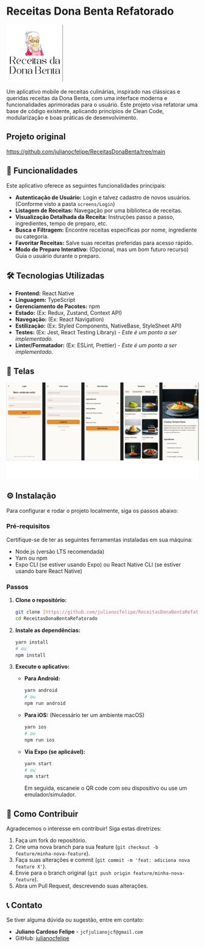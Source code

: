 # Receitas Dona Benta Refatorado

![Capa do Projeto](./assets/logo.png)

Um aplicativo mobile de receitas culinárias, inspirado nas clássicas e queridas receitas da Dona Benta, com uma interface moderna e funcionalidades aprimoradas para o usuário. Este projeto visa refatorar uma base de código existente, aplicando princípios de Clean Code, modularização e boas práticas de desenvolvimento.

## Projeto original

https://github.com/julianocfelipe/ReceitasDonaBenta/tree/main

## 🚀 Funcionalidades

Este aplicativo oferece as seguintes funcionalidades principais:

- **Autenticação de Usuário:** Login e talvez cadastro de novos usuários. (Conforme visto a pasta `screens/Login`)
- **Listagem de Receitas:** Navegação por uma biblioteca de receitas.
- **Visualização Detalhada da Receita:** Instruções passo a passo, ingredientes, tempo de preparo, etc.
- **Busca e Filtragem:** Encontre receitas específicas por nome, ingrediente ou categoria.
- **Favoritar Receitas:** Salve suas receitas preferidas para acesso rápido.
- **Modo de Preparo Interativo:** (Opcional, mas um bom futuro recurso) Guia o usuário durante o preparo.

## 🛠️ Tecnologias Utilizadas

- **Frontend:** React Native
- **Linguagem:** TypeScript
- **Gerenciamento de Pacotes:** npm
- **Estado:** (Ex: Redux, Zustand, Context API)
- **Navegação:** (Ex: React Navigation)
- **Estilização:** (Ex: Styled Components, NativeBase, StyleSheet API)
- **Testes:** (Ex: Jest, React Testing Library) - _Este é um ponto a ser implementado._
- **Linter/Formatador:** (Ex: ESLint, Prettier) - _Este é um ponto a ser implementado._

## 📱 Telas

![Tela de Login](./telas/telas.png)


## ⚙️ Instalação

Para configurar e rodar o projeto localmente, siga os passos abaixo:

### Pré-requisitos

Certifique-se de ter as seguintes ferramentas instaladas em sua máquina:

- Node.js (versão LTS recomendada)
- Yarn ou npm
- Expo CLI (se estiver usando Expo) ou React Native CLI (se estiver usando bare React Native)

### Passos

1.  **Clone o repositório:**

    ```bash
    git clone [https://github.com/julianocfelipe/ReceitasDonaBentaRefatorado.git](https://github.com/julianocfelipe/ReceitasDonaBentaRefatorado.git)
    cd ReceitasDonaBentaRefatorado
    ```

2.  **Instale as dependências:**

    ```bash
    yarn install
    # ou
    npm install
    ```

3.  **Execute o aplicativo:**

    - **Para Android:**
      ```bash
      yarn android
      # ou
      npm run android
      ```
    - **Para iOS:** (Necessário ter um ambiente macOS)
      ```bash
      yarn ios
      # ou
      npm run ios
      ```
    - **Via Expo (se aplicável):**
      ```bash
      yarn start
      # ou
      npm start
      ```
      Em seguida, escaneie o QR code com seu dispositivo ou use um emulador/simulador.

## 🚀 Como Contribuir

Agradecemos o interesse em contribuir! Siga estas diretrizes:

1.  Faça um fork do repositório.
2.  Crie uma nova branch para sua feature (`git checkout -b feature/minha-nova-feature`).
3.  Faça suas alterações e commit (`git commit -m 'feat: adiciona nova feature X'`).
4.  Envie para o branch original (`git push origin feature/minha-nova-feature`).
5.  Abra um Pull Request, descrevendo suas alterações.

## 📞 Contato

Se tiver alguma dúvida ou sugestão, entre em contato:

- **Juliano Cardoso Felipe** - `jcfjulianojcf@gmail.com`
- GitHub: [julianocfelipe](https://github.com/julianocfelipe)
